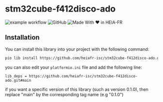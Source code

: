 # stm32cube-f412disco-ado

![example workflow](https://github.com/heiafr-isc/stm32cube-f412disco-ado/actions/workflows/main.yml/badge.svg)
![GitHub](https://img.shields.io/github/license/heiafr-isc/stm32cube-f412disco-ado)
![Made With ♥ in HEIA-FR](https://img.shields.io/badge/Made%20with%20%E2%99%A5%20in-HEIA--FR-blue)

## Installation

You can install this library into your project with the following command:

```bash
pio lib install https://github.com/heiafr-isc/stm32cube-f412disco-ado.git#main
```

you can also edit your `platformio.ini` file and add the following line:

```text
lib_deps = https://github.com/heiafr-isc/stm32cube-f412disco-ado.git#main
```

if you want a specific version of this library (such as version 0.1.0), then
replace "main" by the corresponding tag name (e.g "0.1.0")
